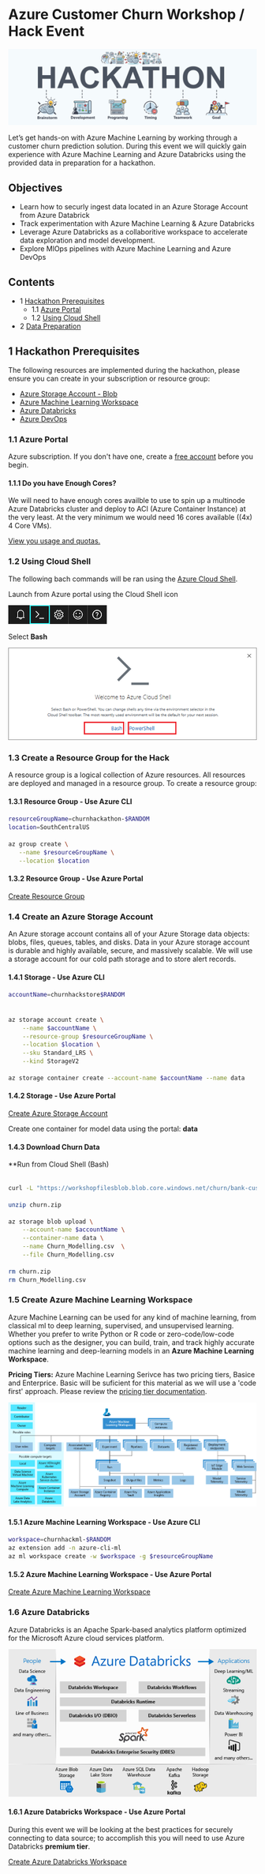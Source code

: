 # Azure Customer Churn Workshop / Hack Event

![hackathon design](/images/hackathon.jpg)

Let’s get hands-on with Azure Machine Learning by working through a customer churn prediction solution. During this event we will quickly gain experience with Azure Machine Learning and Azure Databricks using the provided data in preparation for a hackathon.

## Objectives

- Learn how to securly ingest data located in an Azure Storage Account from Azure Databrick
- Track experimentation with Azure Machine Learning & Azure Databricks
- Leverage Azure Databricks as a collaboritive workspace to accelerate data exploration and model development.
- Explore MlOps pipelines with Azure Machine Learning and Azure DevOps

## Contents

* 1 [Hackathon Prerequisites](#1-hackathon-prerequisites)
    * 1.1 [Azure Portal](#11-azure-portal)
    * 1.2 [Using Cloud Shell](#12-using-cloud-shell)
* 2 [Data Preparation](02-DataLoad/)

## 1 Hackathon Prerequisites

The following resources are implemented during the hackathon, please ensure you can create in your subscription or resource group:

- [Azure Storage Account - Blob](https://docs.microsoft.com/en-us/azure/storage/common/storage-account-overview)
- [Azure Machine Learning Workspace](https://docs.microsoft.com/en-us/azure/machine-learning/overview-what-is-azure-ml)
- [Azure Databricks](https://docs.microsoft.com/en-us/azure/azure-databricks/what-is-azure-databricks)
- [Azure DevOps](https://docs.microsoft.com/en-us/azure/devops/user-guide/what-is-azure-devops?view=azure-devops)

### 1.1 Azure Portal

Azure subscription. If you don't have one, create a [free account](https://azure.microsoft.com/en-us/free/) before you begin.

#### 1.1.1 Do you have Enough Cores?

We will need to have enough cores availble to use to spin up a multinode Azure Databricks cluster and deploy to ACI (Azure Container Instance) at the very least. At the very minimum we would need 16 cores available ((4x) 4 Core VMs).

[View you usage and quotas.](https://docs.microsoft.com/en-us/azure/machine-learning/how-to-manage-quotas#view-your-usage-and-quotas)

### 1.2 Using Cloud Shell

The following bach commands will be ran using the [Azure Cloud Shell](https://docs.microsoft.com/en-us/azure/cloud-shell/overview). 

Launch from Azure portal using the Cloud Shell icon

![cloud shell](/images/portal-launch-icon.png)

Select __Bash__

![cloud shell](/images/overview-choices.png)

### 1.3 Create a Resource Group for the Hack

A resource group is a logical collection of Azure resources. All resources are deployed and managed in a resource group. To create a resource group:

#### 1.3.1 Resource Group - Use Azure CLI

```bash
resourceGroupName=churnhackathon-$RANDOM
location=SouthCentralUS

az group create \
   --name $resourceGroupName \
   --location $location
```

#### 1.3.2 Resource Group - Use Azure Portal

[Create Resource Group](https://docs.microsoft.com/en-us/azure/event-hubs/event-hubs-create#create-a-resource-group)

### 1.4 Create an Azure Storage Account

An Azure storage account contains all of your Azure Storage data objects: blobs, files, queues, tables, and disks. Data in your Azure storage account is durable and highly available, secure, and massively scalable. We will use a storage account for our cold path storage and to store alert records.

#### 1.4.1 Storage - Use Azure CLI

```bash
accountName=churnhackstore$RANDOM


az storage account create \
    --name $accountName \
    --resource-group $resourceGroupName \
    --location $location \
    --sku Standard_LRS \
    --kind StorageV2

az storage container create --account-name $accountName --name data

```

#### 1.4.2 Storage - Use Azure Portal

[Create Azure Storage Account](https://docs.microsoft.com/en-us/azure/storage/common/storage-account-create?tabs=azure-portal)

Create one container for model data using the portal: __data__

#### 1.4.3 Download Churn Data

**Run from Cloud Shell (Bash)

```bash

curl -L "https://workshopfilesblob.blob.core.windows.net/churn/bank-customer-churn-modeling.zip?sp=r&st=2020-03-04T16:18:55Z&se=2022-03-02T00:18:55Z&spr=https&sv=2019-02-02&sr=b&sig=wO%2FeBqbMvwNWjyJ6ySCEg1nXg51k7JoMG8qUTvxXpnM%3D" > churn.zip

unzip churn.zip

az storage blob upload \
    --account-name $accountName \
    --container-name data \
    --name Churn_Modelling.csv  \
    --file Churn_Modelling.csv

rm churn.zip
rm Churn_Modelling.csv
```

### 1.5 Create Azure Machine Learning Workspace

Azure Machine Learning can be used for any kind of machine learning, from classical ml to deep learning, supervised, and unsupervised learning. Whether you prefer to write Python or R code or zero-code/low-code options such as the designer, you can build, train, and track highly accurate machine learning and deep-learning models in an __Azure Machine Learning Workspace__.

__Pricing Tiers:__ Azure Machine Learning Serivce has two pricing tiers, Basice and Enterprice. Basic will be suficient for this material as we will use a 'code first' approach. Please review the [pricing tier documentation](https://azure.microsoft.com/en-us/pricing/details/machine-learning/).

![amls](/images/azure-machine-learning-taxonomy.png)

#### 1.5.1 Azure Machine Learning Workspace - Use Azure CLI

```bash
workspace=churnhackml-$RANDOM
az extension add -n azure-cli-ml
az ml workspace create -w $workspace -g $resourceGroupName
```

#### 1.5.2 Azure Machine Learning Workspace - Use Azure Portal

[Create Azure Machine Learning Workspace](https://docs.microsoft.com/en-us/azure/machine-learning/how-to-manage-workspace)

### 1.6 Azure Databricks

Azure Databricks is an Apache Spark-based analytics platform optimized for the Microsoft Azure cloud services platform. 

![databricks](/images/azure-databricks-overview.png)

#### 1.6.1 Azure Databricks Workspace - Use Azure Portal

During this event we will be looking at the best practices for securely connecting to data source; to accomplish this you will need to use Azure Databricks __premium tier__.

[Create Azure Databricks Workspace](https://docs.microsoft.com/en-us/azure/azure-databricks/quickstart-create-databricks-workspace-portal#create-an-azure-databricks-workspace)